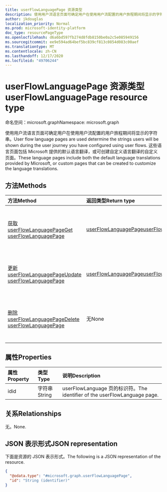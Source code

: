 ```yaml
---
title: userFlowLanguagePage 资源类型
description: 使用用户流语言页面可确定用户在使用用户流配置的用户旅程期间将显示的字符串。
author: jkdouglas
localization_priority: Normal
ms.prod: microsoft-identity-platform
doc_type: resourcePageType
ms.openlocfilehash: d6a6bd597fb274d8fdb8150be0a2c5e085949156
ms.sourcegitcommit: ee9e594ad64bef5bc839cf813c0854d083c00aef
ms.translationtype: MT
ms.contentlocale: zh-CN
ms.lasthandoff: 12/17/2020
ms.locfileid: "49706244"
---
```

# <a name="userflowlanguagepage-resource-type"></a><span data-ttu-id="330ae-103">userFlowLanguagePage 资源类型</span><span class="sxs-lookup"><span data-stu-id="330ae-103">userFlowLanguagePage resource type</span></span>

<span data-ttu-id="330ae-104">命名空间：microsoft.graph</span><span class="sxs-lookup"><span data-stu-id="330ae-104">Namespace: microsoft.graph</span></span>

<span data-ttu-id="330ae-105">使用用户流语言页面可确定用户在使用用户流配置的用户旅程期间将显示的字符串。</span><span class="sxs-lookup"><span data-stu-id="330ae-105">User flow language pages are used determine the strings users will be shown during the user journey you have configured using user flows.</span></span> <span data-ttu-id="330ae-106">这些语言页面包括 Microsoft 提供的默认语言翻译，或可创建自定义语言翻译的自定义页面。</span><span class="sxs-lookup"><span data-stu-id="330ae-106">These language pages include both the default language translations provided by Microsoft, or custom pages that can be created to customize the language translations.</span></span>

## <a name="methods"></a><span data-ttu-id="330ae-107">方法</span><span class="sxs-lookup"><span data-stu-id="330ae-107">Methods</span></span>

|<span data-ttu-id="330ae-108">方法</span><span class="sxs-lookup"><span data-stu-id="330ae-108">Method</span></span>|<span data-ttu-id="330ae-109">返回类型</span><span class="sxs-lookup"><span data-stu-id="330ae-109">Return type</span></span>|<span data-ttu-id="330ae-110">说明</span><span class="sxs-lookup"><span data-stu-id="330ae-110">Description</span></span>|
|:---|:---|:---|
|[<span data-ttu-id="330ae-111">获取 userFlowLanguagePage</span><span class="sxs-lookup"><span data-stu-id="330ae-111">Get userFlowLanguagePage</span></span>](../api/userflowlanguagepage-get.md)|[<span data-ttu-id="330ae-112">userFlowLanguagePage</span><span class="sxs-lookup"><span data-stu-id="330ae-112">userFlowLanguagePage</span></span>](../resources/userflowlanguagepage.md)|<span data-ttu-id="330ae-113">检索默认或自定义 [userFlowLanguagePage 对象](../resources/userflowlanguagepage.md) 的值。</span><span class="sxs-lookup"><span data-stu-id="330ae-113">Retrieve the values of a default or custom [userFlowLanguagePage](../resources/userflowlanguagepage.md) object.</span></span>|
|[<span data-ttu-id="330ae-114">更新 userFlowLanguagePage</span><span class="sxs-lookup"><span data-stu-id="330ae-114">Update userFlowLanguagePage</span></span>](../api/userflowlanguagepage-put.md)|[<span data-ttu-id="330ae-115">userFlowLanguagePage</span><span class="sxs-lookup"><span data-stu-id="330ae-115">userFlowLanguagePage</span></span>](../resources/userflowlanguagepage.md)|<span data-ttu-id="330ae-116">更新自定义 [userFlowLanguagePage 对象](../resources/userflowlanguagepage.md) 中的值。</span><span class="sxs-lookup"><span data-stu-id="330ae-116">Update the values in a custom [userFlowLanguagePage](../resources/userflowlanguagepage.md) object.</span></span>|
|[<span data-ttu-id="330ae-117">删除 userFlowLanguagePage</span><span class="sxs-lookup"><span data-stu-id="330ae-117">Delete userFlowLanguagePage</span></span>](../api/userflowlanguagepage-delete.md)|<span data-ttu-id="330ae-118">无</span><span class="sxs-lookup"><span data-stu-id="330ae-118">None</span></span>|<span data-ttu-id="330ae-119">从自定义 [userFlowLanguagePage](../resources/userflowlanguagepage.md) 对象中删除值。</span><span class="sxs-lookup"><span data-stu-id="330ae-119">Deletes the values from a custom [userFlowLanguagePage](../resources/userflowlanguagepage.md) object.</span></span>|

## <a name="properties"></a><span data-ttu-id="330ae-120">属性</span><span class="sxs-lookup"><span data-stu-id="330ae-120">Properties</span></span>

|<span data-ttu-id="330ae-121">属性</span><span class="sxs-lookup"><span data-stu-id="330ae-121">Property</span></span>|<span data-ttu-id="330ae-122">类型</span><span class="sxs-lookup"><span data-stu-id="330ae-122">Type</span></span>|<span data-ttu-id="330ae-123">说明</span><span class="sxs-lookup"><span data-stu-id="330ae-123">Description</span></span>|
|:---|:---|:---|
|<span data-ttu-id="330ae-124">id</span><span class="sxs-lookup"><span data-stu-id="330ae-124">id</span></span>|<span data-ttu-id="330ae-125">字符串</span><span class="sxs-lookup"><span data-stu-id="330ae-125">String</span></span>|<span data-ttu-id="330ae-126">userFlowLanguage 页的标识符。</span><span class="sxs-lookup"><span data-stu-id="330ae-126">The identifier of the userFlowLanguage page.</span></span>|

## <a name="relationships"></a><span data-ttu-id="330ae-127">关系</span><span class="sxs-lookup"><span data-stu-id="330ae-127">Relationships</span></span>

<span data-ttu-id="330ae-128">无。</span><span class="sxs-lookup"><span data-stu-id="330ae-128">None.</span></span>

## <a name="json-representation"></a><span data-ttu-id="330ae-129">JSON 表示形式</span><span class="sxs-lookup"><span data-stu-id="330ae-129">JSON representation</span></span>

<span data-ttu-id="330ae-130">下面是资源的 JSON 表示形式。</span><span class="sxs-lookup"><span data-stu-id="330ae-130">The following is a JSON representation of the resource.</span></span>
<!-- {
  "blockType": "resource",
  "keyProperty": "id",
  "@odata.type": "microsoft.graph.userFlowLanguagePage",
  "baseType": "",
  "openType": false
}
-->

``` json
{
  "@odata.type": "#microsoft.graph.userFlowLanguagePage",
  "id": "String (identifier)"
}
```
